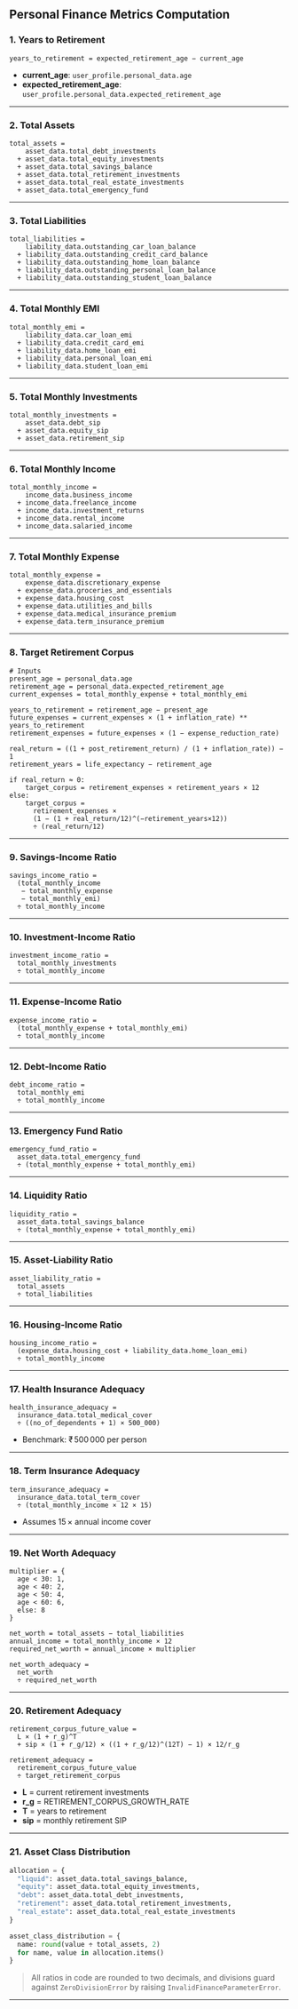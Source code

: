 ## Personal Finance Metrics Computation

### 1. Years to Retirement

```
years_to_retirement = expected_retirement_age − current_age
```

* **current\_age**: `user_profile.personal_data.age`
* **expected\_retirement\_age**: `user_profile.personal_data.expected_retirement_age`

---

### 2. Total Assets

```
total_assets =
    asset_data.total_debt_investments
  + asset_data.total_equity_investments
  + asset_data.total_savings_balance
  + asset_data.total_retirement_investments
  + asset_data.total_real_estate_investments
  + asset_data.total_emergency_fund
```

---

### 3. Total Liabilities

```
total_liabilities =
    liability_data.outstanding_car_loan_balance
  + liability_data.outstanding_credit_card_balance
  + liability_data.outstanding_home_loan_balance
  + liability_data.outstanding_personal_loan_balance
  + liability_data.outstanding_student_loan_balance
```

---

### 4. Total Monthly EMI

```
total_monthly_emi =
    liability_data.car_loan_emi
  + liability_data.credit_card_emi
  + liability_data.home_loan_emi
  + liability_data.personal_loan_emi
  + liability_data.student_loan_emi
```

---

### 5. Total Monthly Investments

```
total_monthly_investments =
    asset_data.debt_sip
  + asset_data.equity_sip
  + asset_data.retirement_sip
```

---

### 6. Total Monthly Income

```
total_monthly_income =
    income_data.business_income
  + income_data.freelance_income
  + income_data.investment_returns
  + income_data.rental_income
  + income_data.salaried_income
```

---

### 7. Total Monthly Expense

```
total_monthly_expense =
    expense_data.discretionary_expense
  + expense_data.groceries_and_essentials
  + expense_data.housing_cost
  + expense_data.utilities_and_bills
  + expense_data.medical_insurance_premium
  + expense_data.term_insurance_premium
```

---

### 8. Target Retirement Corpus

```
# Inputs
present_age = personal_data.age
retirement_age = personal_data.expected_retirement_age
current_expenses = total_monthly_expense + total_monthly_emi

years_to_retirement = retirement_age − present_age
future_expenses = current_expenses × (1 + inflation_rate) ** years_to_retirement
retirement_expenses = future_expenses × (1 − expense_reduction_rate)

real_return = ((1 + post_retirement_return) / (1 + inflation_rate)) − 1
retirement_years = life_expectancy − retirement_age

if real_return ≈ 0:
    target_corpus = retirement_expenses × retirement_years × 12
else:
    target_corpus =
      retirement_expenses ×
      (1 − (1 + real_return/12)^(−retirement_years×12))
      ÷ (real_return/12)
```

---

### 9. Savings‑Income Ratio

```
savings_income_ratio =
  (total_monthly_income
   − total_monthly_expense
   − total_monthly_emi)
  ÷ total_monthly_income
```

---

### 10. Investment‑Income Ratio

```
investment_income_ratio =
  total_monthly_investments
  ÷ total_monthly_income
```

---

### 11. Expense‑Income Ratio

```
expense_income_ratio =
  (total_monthly_expense + total_monthly_emi)
  ÷ total_monthly_income
```

---

### 12. Debt‑Income Ratio

```
debt_income_ratio =
  total_monthly_emi
  ÷ total_monthly_income
```

---

### 13. Emergency Fund Ratio

```
emergency_fund_ratio =
  asset_data.total_emergency_fund
  ÷ (total_monthly_expense + total_monthly_emi)
```

---

### 14. Liquidity Ratio

```
liquidity_ratio =
  asset_data.total_savings_balance
  ÷ (total_monthly_expense + total_monthly_emi)
```

---

### 15. Asset‑Liability Ratio

```
asset_liability_ratio =
  total_assets
  ÷ total_liabilities
```

---

### 16. Housing‑Income Ratio

```
housing_income_ratio =
  (expense_data.housing_cost + liability_data.home_loan_emi)
  ÷ total_monthly_income
```

---

### 17. Health Insurance Adequacy

```
health_insurance_adequacy =
  insurance_data.total_medical_cover
  ÷ ((no_of_dependents + 1) × 500_000)
```

* Benchmark: ₹ 500 000 per person

---

### 18. Term Insurance Adequacy

```
term_insurance_adequacy =
  insurance_data.total_term_cover
  ÷ (total_monthly_income × 12 × 15)
```

* Assumes 15 × annual income cover

---

### 19. Net Worth Adequacy

```
multiplier = {
  age < 30: 1,
  age < 40: 2,
  age < 50: 4,
  age < 60: 6,
  else: 8
}

net_worth = total_assets − total_liabilities
annual_income = total_monthly_income × 12
required_net_worth = annual_income × multiplier

net_worth_adequacy =
  net_worth
  ÷ required_net_worth
```

---

### 20. Retirement Adequacy

```
retirement_corpus_future_value =
  L × (1 + r_g)^T
  + sip × (1 + r_g/12) × ((1 + r_g/12)^(12T) − 1) × 12/r_g

retirement_adequacy =
  retirement_corpus_future_value
  ÷ target_retirement_corpus
```

* **L** = current retirement investments
* **r\_g** = RETIREMENT\_CORPUS\_GROWTH\_RATE
* **T** = years to retirement
* **sip** = monthly retirement SIP

---

### 21. Asset Class Distribution

```python
allocation = {
  "liquid": asset_data.total_savings_balance,
  "equity": asset_data.total_equity_investments,
  "debt": asset_data.total_debt_investments,
  "retirement": asset_data.total_retirement_investments,
  "real_estate": asset_data.total_real_estate_investments
}

asset_class_distribution = {
  name: round(value ÷ total_assets, 2)
  for name, value in allocation.items()
}
```

> All ratios in code are rounded to two decimals, and divisions guard against `ZeroDivisionError` by raising `InvalidFinanceParameterError`.

---